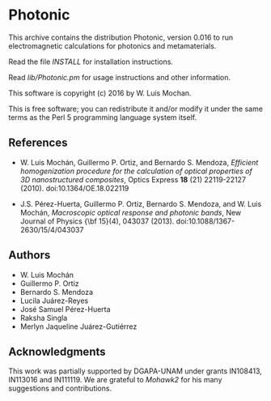# Photonic #

This archive contains the distribution Photonic,
version 0.016 to run electromagnetic calculations for photonics and
metamaterials.

Read the file *INSTALL* for installation instructions.

Read *lib/Photonic.pm* for usage instructions and other information.

This software is copyright (c) 2016 by W. Luis Mochan.

This is free software; you can redistribute it and/or modify it under
the same terms as the Perl 5 programming language system itself.

## References ##

 - W. Luis Mochán, Guillermo P. Ortiz, and Bernardo S. Mendoza,
*Efficient homogenization procedure for the calculation of optical properties of 3D nanostructured composites*,
Optics Express **18** (21) 22119-22127 (2010).
doi:10.1364/OE.18.022119

 - J.S. Pérez-Huerta, Guillermo P. Ortiz, Bernardo S. Mendoza, and
   W. Luis Mochán,
*Macroscopic optical response and photonic bands*,
New Journal of Physics {\bf 15}(4), 043037 (2013).
doi:10.1088/1367-2630/15/4/043037

## Authors ##

  - W. Luis Mochán
  - Guillermo P. Ortiz
  - Bernardo S. Mendoza
  - Lucila Juárez-Reyes
  - José Samuel Pérez-Huerta
  - Raksha Singla
  - Merlyn Jaqueline Juárez-Gutiérrez

## Acknowledgments ##

This work was partially supported by DGAPA-UNAM under grants IN108413,
IN113016 and IN111119. We are grateful to *Mohawk2* for his many
suggestions and contributions.
